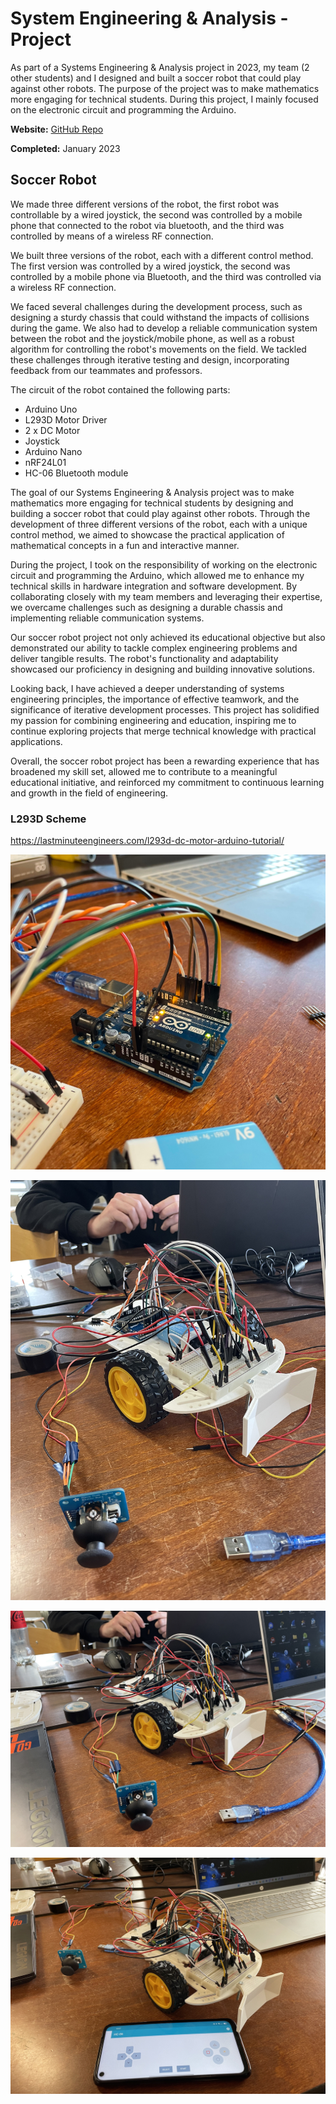 # System Engineering & Analysis - Project

As part of a Systems Engineering & Analysis project in 2023, my team (2 other students) and I designed and built a soccer robot that could play against other robots. The purpose of the project was to make mathematics more engaging for technical students. During this project, I mainly focused on the electronic circuit and programming the Arduino.

**Website:** [GitHub Repo](https://github.com/mathiaswouters/SY-A_Project)

**Completed:** January 2023

## Soccer Robot

We made three different versions of the robot, the first robot was controllable by a wired joystick, the second was controlled by a mobile phone that connected to the robot via bluetooth, and the third was controlled by means of a wireless RF connection.

We built three versions of the robot, each with a different control method. The first version was controlled by a wired joystick, the second was controlled by a mobile phone via Bluetooth, and the third was controlled via a wireless RF connection.

We faced several challenges during the development process, such as designing a sturdy chassis that could withstand the impacts of collisions during the game. We also had to develop a reliable communication system between the robot and the joystick/mobile phone, as well as a robust algorithm for controlling the robot's movements on the field. We tackled these challenges through iterative testing and design, incorporating feedback from our teammates and professors.

The circuit of the robot contained the following parts:

- Arduino Uno
- L293D Motor Driver
- 2 x DC Motor
- Joystick
- Arduino Nano
- nRF24L01
- HC-06 Bluetooth module

The goal of our Systems Engineering & Analysis project was to make mathematics more engaging for technical students by designing and building a soccer robot that could play against other robots. Through the development of three different versions of the robot, each with a unique control method, we aimed to showcase the practical application of mathematical concepts in a fun and interactive manner.

During the project, I took on the responsibility of working on the electronic circuit and programming the Arduino, which allowed me to enhance my technical skills in hardware integration and software development. By collaborating closely with my team members and leveraging their expertise, we overcame challenges such as designing a durable chassis and implementing reliable communication systems.

Our soccer robot project not only achieved its educational objective but also demonstrated our ability to tackle complex engineering problems and deliver tangible results. The robot's functionality and adaptability showcased our proficiency in designing and building innovative solutions.

Looking back, I have achieved a deeper understanding of systems engineering principles, the importance of effective teamwork, and the significance of iterative development processes. This project has solidified my passion for combining engineering and education, inspiring me to continue exploring projects that merge technical knowledge with practical applications.

Overall, the soccer robot project has been a rewarding experience that has broadened my skill set, allowed me to contribute to a meaningful educational initiative, and reinforced my commitment to continuous learning and growth in the field of engineering.

### L293D Scheme
https://lastminuteengineers.com/l293d-dc-motor-arduino-tutorial/

![Soccer Robot 1](img/sya-1.jpg)

![Soccer Robot 2](img/sya-2.jpg)

![Soccer Robot 3](img/sya-3.jpg)

![Soccer Robot 4](img/sya-4.jpg)
